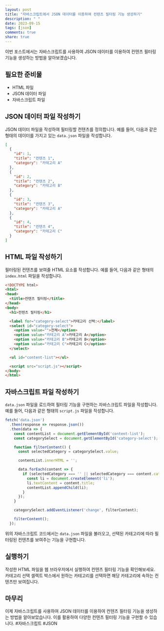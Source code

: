 ```yaml
---
layout: post
title: "자바스크립트에서 JSON 데이터를 이용하여 컨텐츠 필터링 기능 생성하기"
description: " "
date: 2023-09-15
tags: [json]
comments: true
share: true
---
```


이번 포스트에서는 자바스크립트를 사용하여 JSON 데이터를 이용하여 컨텐츠 필터링 기능을 생성하는 방법을 알아보겠습니다.

## 필요한 준비물

- HTML 파일
- JSON 데이터 파일
- 자바스크립트 파일

## JSON 데이터 파일 작성하기

JSON 데이터 파일을 작성하여 필터링할 컨텐츠를 정의합니다. 예를 들어, 다음과 같은 형태의 데이터를 가지고 있는 `data.json` 파일을 작성합니다.

```json
[
  {
    "id": 1,
    "title": "컨텐츠 1",
    "category": "카테고리 A"
  },
  {
    "id": 2,
    "title": "컨텐츠 2",
    "category": "카테고리 B"
  },
  {
    "id": 3,
    "title": "컨텐츠 3",
    "category": "카테고리 A"
  },
  {
    "id": 4,
    "title": "컨텐츠 4",
    "category": "카테고리 C"
  }
]
```

## HTML 파일 작성하기

필터링된 컨텐츠를 보여줄 HTML 요소를 작성합니다. 예를 들어, 다음과 같은 형태의 `index.html` 파일을 작성합니다.

```html
<!DOCTYPE html>
<html>
<head>
  <title>컨텐츠 필터링</title>
</head>
<body>
  <h1>컨텐츠 필터링</h1>

  <label for="category-select">카테고리 선택:</label>
  <select id="category-select">
    <option value="">전체</option>
    <option value="카테고리 A">카테고리 A</option>
    <option value="카테고리 B">카테고리 B</option>
    <option value="카테고리 C">카테고리 C</option>
  </select>

  <ul id="content-list"></ul>

  <script src="script.js"></script>
</body>
</html>
```

## 자바스크립트 파일 작성하기

`data.json` 파일을 로드하여 필터링 기능을 구현하는 자바스크립트 파일을 작성합니다. 예를 들어, 다음과 같은 형태의 `script.js` 파일을 작성합니다.

```javascript
fetch('data.json')
  .then(response => response.json())
  .then(data => {
    const contentList = document.getElementById('content-list');
    const categorySelect = document.getElementById('category-select');

    function filterContent() {
      const selectedCategory = categorySelect.value;

      contentList.innerHTML = '';

      data.forEach(content => {
        if (selectedCategory === '' || selectedCategory === content.category) {
          const li = document.createElement('li');
          li.textContent = content.title;
          contentList.appendChild(li);
        }
      });
    }

    categorySelect.addEventListener('change', filterContent);

    filterContent();
  });
```

위의 자바스크립트 코드에서는 `data.json` 파일을 불러오고, 선택된 카테고리에 따라 필터링된 컨텐츠를 보여주는 기능을 구현합니다.

## 실행하기

작성한 HTML 파일을 웹 브라우저에서 실행하여 컨텐츠 필터링 기능을 확인해보세요. 카테고리 선택 셀렉트 박스에서 원하는 카테고리를 선택하면 해당 카테고리에 속하는 컨텐츠만 보여집니다.

## 마무리

이제 자바스크립트를 사용하여 JSON 데이터를 이용하여 컨텐츠 필터링 기능을 생성하는 방법을 알아보았습니다. 이를 활용하여 다양한 컨텐츠 필터링 기능을 구현할 수 있습니다. #자바스크립트 #JSON